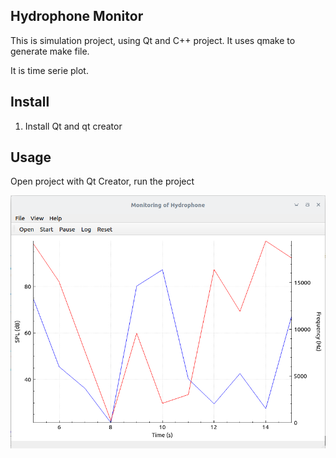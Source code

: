 ## Hydrophone Monitor

This is simulation project, using Qt and C++ project. It uses qmake to generate make file.

It is time serie plot.

## Install

1. Install Qt and qt creator


## Usage

Open project with Qt Creator, run the project

![Main page](./docs/plot.png)

